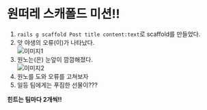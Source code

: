 # 원떠레 스캐폴드 미션!!

1. `rails g scaffold Post title content:text`로 scaffold를 만들었다.
1. 앗 야생의 오류(이)가 나타났다.<br>
  ![이미지1](http://mblogthumb2.phinf.naver.net/20160408_261/aiminz_1460076097947J81ym_JPEG/2011-11-09_093B523B16.jpg?type=w2)
1. 원노는(은) 눈앞이 깜깜해졌다.<br>
  ![이미지2](https://3.bp.blogspot.com/-uJ0jmnd37JY/Vtfk9k2NqHI/AAAAAAAAAGk/qbufWJA3bC4/s320/Cap%2B2016-03-03%2B14-47-22-168.png)
1. 원노를 도와 오류를 고쳐보자
1. 일등 팀에게는 푸짐한 선물이???

**힌트는 팀마다 2개씩!!**
